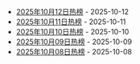 * [2025年10月12日热榜](https://product-daily.haha.ai/posts/20251012) - 2025-10-12
* [2025年10月11日热榜](https://product-daily.haha.ai/posts/20251011) - 2025-10-11
* [2025年10月10日热榜](https://product-daily.haha.ai/posts/20251010) - 2025-10-10
* [2025年10月09日热榜](https://product-daily.haha.ai/posts/20251009) - 2025-10-09
* [2025年10月08日热榜](https://product-daily.haha.ai/posts/20251008) - 2025-10-08
